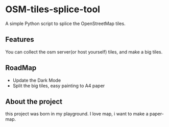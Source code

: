# OSM-tiles-splice-tool
A simple Python script to splice the OpenStreetMap tiles.

## Features
You can collect the osm server(or host yourself) tiles, and make a big tiles.

## RoadMap
- Update the Dark Mode
- Split the big tiles, easy painting to A4 paper

## About the project
this project was born in my playground. I love map, i want to make a paper-map.
